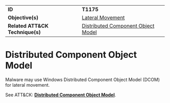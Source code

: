 |||
|---------|------------------------|
|**ID**|**T1175**|
|**Objective(s)**|[Lateral Movement](https://github.com/MBCProject/mbc-markdown/tree/master/lateral-movement)|
|**Related ATT&CK Technique(s)**|[Distributed Component Object Model](https://attack.mitre.org/techniques/T1175)|


Distributed Component Object Model
==================================
Malware may use Windows Distributed Component Object Model (DCOM) for lateral movement. 

See ATT&CK: [**Distributed Component Object Model**](https://attack.mitre.org/techniques/T1175).